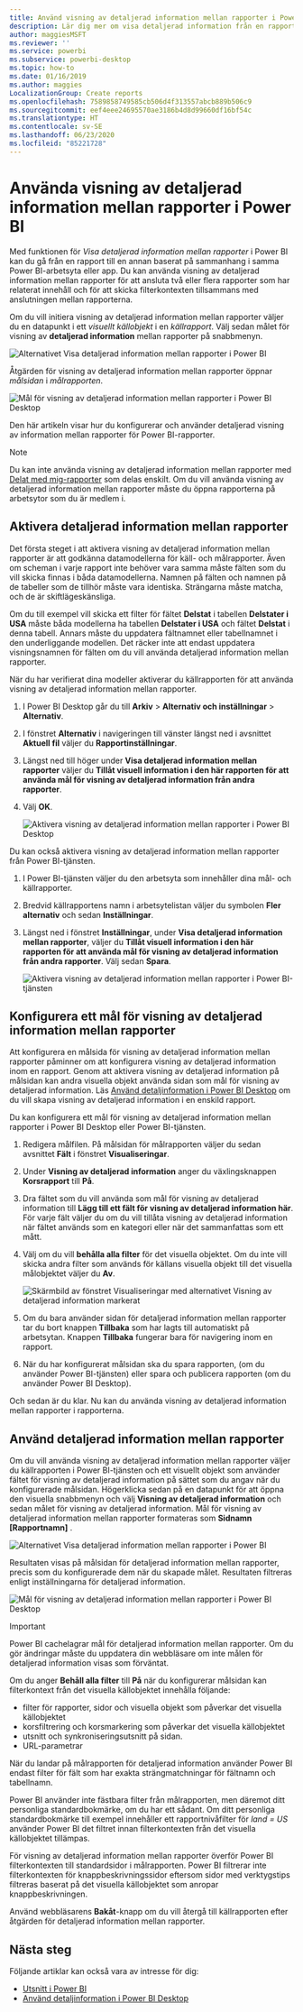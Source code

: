 ```yaml
---
title: Använd visning av detaljerad information mellan rapporter i Power BI Desktop
description: Lär dig mer om visa detaljerad information från en rapport till en annan i Power BI Desktop
author: maggiesMSFT
ms.reviewer: ''
ms.service: powerbi
ms.subservice: powerbi-desktop
ms.topic: how-to
ms.date: 01/16/2019
ms.author: maggies
LocalizationGroup: Create reports
ms.openlocfilehash: 7589858749585cb506d4f313557abcb889b506c9
ms.sourcegitcommit: eef4eee24695570ae3186b4d8d99660df16bf54c
ms.translationtype: HT
ms.contentlocale: sv-SE
ms.lasthandoff: 06/23/2020
ms.locfileid: "85221728"
---
```

# <a name="use-cross-report-drillthrough-in-power-bi"></a>Använda visning av detaljerad information mellan rapporter i Power BI

Med funktionen för *Visa detaljerad information mellan rapporter* i Power BI kan du gå från en rapport till en annan baserat på sammanhang i samma Power BI-arbetsyta eller app. Du kan använda visning av detaljerad information mellan rapporter för att ansluta två eller flera rapporter som har relaterat innehåll och för att skicka filterkontexten tillsammans med anslutningen mellan rapporterna. 

Om du vill initiera visning av detaljerad information mellan rapporter väljer du en datapunkt i ett *visuellt källobjekt* i en *källrapport*. Välj sedan målet för visning av **detaljerad information** mellan rapporter på snabbmenyn. 

![Alternativet Visa detaljerad information mellan rapporter i Power BI](media/desktop-cross-report-drill-through/cross-report-drill-through-01.png)

Åtgärden för visning av detaljerad information mellan rapporter öppnar *målsidan* i *målrapporten*. 

![Mål för visning av detaljerad information mellan rapporter i Power BI Desktop](media/desktop-cross-report-drill-through/cross-report-drill-through-01a.png)

Den här artikeln visar hur du konfigurerar och använder detaljerad visning av information mellan rapporter för Power BI-rapporter.

> [!NOTE]
> Du kan inte använda visning av detaljerad information mellan rapporter med [Delat med mig-rapporter](../collaborate-share/service-share-dashboards.md#share-a-dashboard-or-report) som delas enskilt. Om du vill använda visning av detaljerad information mellan rapporter måste du öppna rapporterna på arbetsytor som du är medlem i.

## <a name="enable-cross-report-drillthrough"></a>Aktivera detaljerad information mellan rapporter

Det första steget i att aktivera visning av detaljerad information mellan rapporter är att godkänna datamodellerna för käll- och målrapporter. Även om scheman i varje rapport inte behöver vara samma måste fälten som du vill skicka finnas i båda datamodellerna. Namnen på fälten och namnen på de tabeller som de tillhör måste vara identiska. Strängarna måste matcha, och de är skiftlägeskänsliga.

Om du till exempel vill skicka ett filter för fältet **Delstat** i tabellen **Delstater i USA** måste båda modellerna ha tabellen **Delstater i USA** och fältet **Delstat** i denna tabell. Annars måste du uppdatera fältnamnet eller tabellnamnet i den underliggande modellen. Det räcker inte att endast uppdatera visningsnamnen för fälten om du vill använda detaljerad information mellan rapporter.

När du har verifierat dina modeller aktiverar du källrapporten för att använda visning av detaljerad information mellan rapporter. 

1. I Power BI Desktop går du till **Arkiv** > **Alternativ och inställningar** > **Alternativ**. 
1. I fönstret **Alternativ** i navigeringen till vänster längst ned i avsnittet **Aktuell fil** väljer du **Rapportinställningar**. 
1. Längst ned till höger under **Visa detaljerad information mellan rapporter** väljer du **Tillåt visuell information i den här rapporten för att använda mål för visning av detaljerad information från andra rapporter**. 
1. Välj **OK**. 
   
   ![Aktivera visning av detaljerad information mellan rapporter i Power BI Desktop](media/desktop-cross-report-drill-through/cross-report-drill-through-02.png)

Du kan också aktivera visning av detaljerad information mellan rapporter från Power BI-tjänsten.
1. I Power BI-tjänsten väljer du den arbetsyta som innehåller dina mål- och källrapporter.
1. Bredvid källrapportens namn i arbetsytelistan väljer du symbolen **Fler alternativ** och sedan **Inställningar**. 
1. Längst ned i fönstret **Inställningar**, under **Visa detaljerad information mellan rapporter**, väljer du **Tillåt visuell information i den här rapporten för att använda mål för visning av detaljerad information från andra rapporter**. Välj sedan **Spara**.
   
   ![Aktivera visning av detaljerad information mellan rapporter i Power BI-tjänsten](media/desktop-cross-report-drill-through/cross-report-drill-through-02a.png)

## <a name="set-up-a-cross-report-drillthrough-target"></a>Konfigurera ett mål för visning av detaljerad information mellan rapporter

Att konfigurera en målsida för visning av detaljerad information mellan rapporter påminner om att konfigurera visning av detaljerad information inom en rapport. Genom att aktivera visning av detaljerad information på målsidan kan andra visuella objekt använda sidan som mål för visning av detaljerad information. Läs [Använd detaljinformation i Power BI Desktop](desktop-drillthrough.md) om du vill skapa visning av detaljerad information i en enskild rapport.

Du kan konfigurera ett mål för visning av detaljerad information mellan rapporter i Power BI Desktop eller Power BI-tjänsten. 
1. Redigera målfilen. På målsidan för målrapporten väljer du sedan avsnittet **Fält** i fönstret **Visualiseringar**. 
1. Under **Visning av detaljerad information** anger du växlingsknappen **Korsrapport** till **På**. 
1. Dra fältet som du vill använda som mål för visning av detaljerad information till **Lägg till ett fält för visning av detaljerad information här**. För varje fält väljer du om du vill tillåta visning av detaljerad information när fältet används som en kategori eller när det sammanfattas som ett mått. 
1. Välj om du vill **behålla alla filter** för det visuella objektet. Om du inte vill skicka andra filter som används för källans visuella objekt till det visuella målobjektet väljer du **Av**.
   
   ![Skärmbild av fönstret Visualiseringar med alternativet Visning av detaljerad information markerat](media/desktop-cross-report-drill-through/cross-report-drill-through-03.png)
   
1. Om du bara använder sidan för detaljerad information mellan rapporter tar du bort knappen **Tillbaka** som har lagts till automatiskt på arbetsytan. Knappen **Tillbaka** fungerar bara för navigering inom en rapport. 
1. När du har konfigurerat målsidan ska du spara rapporten, (om du använder Power BI-tjänsten) eller spara och publicera rapporten (om du använder Power BI Desktop).

Och sedan är du klar. Nu kan du använda visning av detaljerad information mellan rapporter i rapporterna. 

## <a name="use-cross-report-drillthrough"></a>Använd detaljerad information mellan rapporter

Om du vill använda visning av detaljerad information mellan rapporter väljer du källrapporten i Power BI-tjänsten och ett visuellt objekt som använder fältet för visning av detaljerad information på sättet som du angav när du konfigurerade målsidan. Högerklicka sedan på en datapunkt för att öppna den visuella snabbmenyn och välj **Visning av detaljerad information** och sedan målet för visning av detaljerad information. Mål för visning av detaljerad information mellan rapporter formateras som **Sidnamn [Rapportnamn]** .

![Alternativet Visa detaljerad information mellan rapporter i Power BI](media/desktop-cross-report-drill-through/cross-report-drill-through-01.png)

Resultaten visas på målsidan för detaljerad information mellan rapporter, precis som du konfigurerade dem när du skapade målet. Resultaten filtreras enligt inställningarna för detaljerad information.

![Mål för visning av detaljerad information mellan rapporter i Power BI Desktop](media/desktop-cross-report-drill-through/cross-report-drill-through-01a.png)

> [!IMPORTANT]
> Power BI cachelagrar mål för detaljerad information mellan rapporter. Om du gör ändringar måste du uppdatera din webbläsare om inte målen för detaljerad information visas som förväntat. 

Om du anger **Behåll alla filter** till **På** när du konfigurerar målsidan kan filterkontext från det visuella källobjektet innehålla följande: 

- filter för rapporter, sidor och visuella objekt som påverkar det visuella källobjektet 
- korsfiltrering och korsmarkering som påverkar det visuella källobjektet 
- utsnitt och synkroniseringsutsnitt på sidan.
- URL-parametrar

När du landar på målrapporten för detaljerad information använder Power BI endast filter för fält som har exakta strängmatchningar för fältnamn och tabellnamn. 

Power BI använder inte fästbara filter från målrapporten, men däremot ditt personliga standardbokmärke, om du har ett sådant. Om ditt personliga standardbokmärke till exempel innehåller ett rapportnivåfilter för *land = US* använder Power BI det filtret innan filterkontexten från det visuella källobjektet tillämpas. 

För visning av detaljerad information mellan rapporter överför Power BI filterkontexten till standardsidor i målrapporten. Power BI filtrerar inte filterkontexten för knappbeskrivningssidor eftersom sidor med verktygstips filtreras baserat på det visuella källobjektet som anropar knappbeskrivningen.

Använd webbläsarens **Bakåt**-knapp om du vill återgå till källrapporten efter åtgärden för detaljerad information mellan rapporter. 

## <a name="next-steps"></a>Nästa steg

Följande artiklar kan också vara av intresse för dig:

- [Utsnitt i Power BI](../visuals/power-bi-visualization-slicers.md)
- [Använd detaljinformation i Power BI Desktop](desktop-drillthrough.md)

